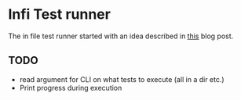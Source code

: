 # Infi Test runner

The in file test runner started with an idea described in [this](https://ehlers.berlin/post/testable_modules/) blog post.

## TODO

* read argument for CLI on what tests to execute (all in a dir etc.)
* Print progress during execution
